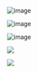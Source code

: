 ![image](https://github.com/user-attachments/assets/dd48e5ec-7ba5-451c-9b3d-a547439b5083)


![image](https://github.com/user-attachments/assets/e01872bd-ca67-4836-b883-619a018c8720)


![image](https://github.com/user-attachments/assets/453f66ee-b056-42b7-8721-55aa76f1d923)


<img src="https://github.com/user-attachments/assets/09438c56-a54f-4ff3-8d78-e494190c0c9dhttps://i.postimg.cc/mghSDhrD/avmzb5.webp"
 width:>



![](https://komarev.com/ghpvc/?username=N1TEB0I&color=ce48ff)
